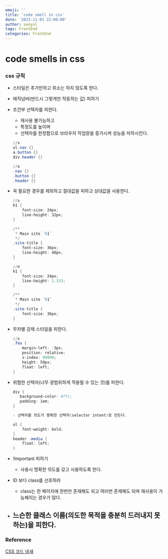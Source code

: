 ```yaml
---
emoji: ''
title: 'code smell in css'
date: '2023-11-03 22:00:00'
author: seoyul
tags: FrontEnd
categories: FrontEnd
---
```


# code smells in css

### css 규칙

- 스타일은 추가만하고 취소는 하지 않도록 한다.
- 매직넘버(반드시 그렇게만 작동하는 값) 피하기
- 조건부 선택자를 피한다.
    - 재사용 불가능하고
    - 특정도를 높이며
    - 선택자를 한정함으로 브라우저 작업량을 증가시켜 성능을 저하시킨다.
    
    ```powershell
    //x
    ul.nav {}
    a.button {}
    div.header {}
    
    //o
    .nav {}
    .button {}
    .header {}
    ```
    
- 꼭 필요한 경우를 제외하고 절대값을 피하고 상대값을 사용한다.
    
    ```powershell
    //x
    h1 {
        font-size: 24px;
        line-height: 32px;
    }
    
    /**
     * Main site `h1`
     */
    .site-title {
        font-size: 36px;
        line-height: 48px;
    }
    
    //o
    h1 {
        font-size: 24px;
        line-height: 1.333;
    }
    
    /**
     * Main site `h1`
     */
    .site-title {
        font-size: 36px;
    }
    ```
    
- 무차별 강제 스타일을 피한다.
    
    ```powershell
    //x
    .foo {
        margin-left: -3px;
        position: relative;
        z-index: 99999;
        height: 59px;
        float: left;
    }
    ```
    
- 위험한 선택자(너무 광범위하게 적용될 수 있는 것)를 피한다.
    
    ```powershell
    div {
       background-color: #ffc;
       padding: 1em;
    }
    
    - 선택자를 의도가 명확한 선택자(selector intent)로 만든다.
    
    ul {
        font-weight: bold;
    }
    header .media {
        float: left;
    }
    ```
    
- !Important 피하기
    - 사용시 명확한 의도를 갖고 사용하도록 한다.
- ID 보다 class를 선호하라
    - class는 한 페이지에 한번만 존재해도 되고 여러번 존재해도 되며 재사용이 가능해지는 경우가 많다.
- 느슨한 클래스 이름(의도한 목적을 충분히 드러내지 못하는)을 피한다.
    - 

### Reference

[CSS 코드 냄새](https://mytory.net/archives/8982)
